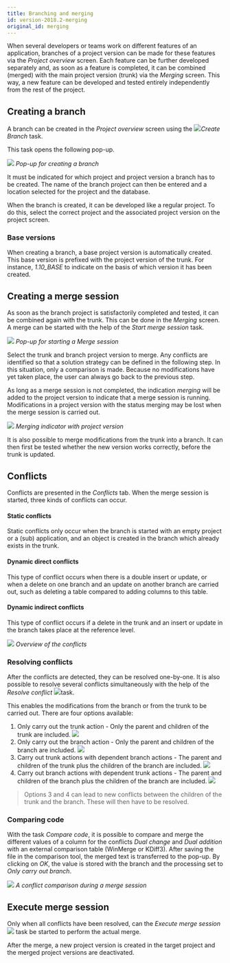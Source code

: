 ```yaml
---
title: Branching and merging
id: version-2018.2-merging
original_id: merging
---
```


When several developers or teams work on different features of an application, branches of a project version can be made for these features via the *Project overview* screen. Each feature can be further developed separately and, as soon as a feature is completed, it can be combined (merged) with the main project version (trunk) via the *Merging* screen. This way, a new feature can be developed and tested entirely independently from the rest of the project.

## Creating a branch

A branch can be created in the *Project overview* screen using the ![](assets/sf/image38.png)*Create Branch* task.

This task opens the following pop-up.

![](assets/sf/image39.png)
*Pop-up for creating a branch*

It must be indicated for which project and project version a branch has to be created. The name of the branch project can then be entered and a location selected for the project and the database.

When the branch is created, it can be developed like a regular project. To do this, select the correct project and the associated project version on the project screen.

### Base versions

When creating a branch, a base project version is automatically created. This base version is prefixed with the project version of the trunk. For instance, *1.10_BASE* to indicate on the basis of which version it has been created.

## Creating a merge session

As soon as the branch project is satisfactorily completed and tested, it can be combined again with the trunk. This can be done in the *Merging* screen. A merge can be started with the help of the *Start merge session* task.

![](assets/sf/image41.png)
*Pop-up for starting a Merge session*

Select the trunk and branch project version to merge. Any conflicts are identified so that a solution strategy can be defined in the following step. In this situation, only a comparison is made. Because no modifications have yet taken place, the user can always go back to the previous step. 

As long as a merge session is not completed, the indication *merging* will be added to the project version to indicate that a merge session is running. Modifications in a project version with the status merging may be lost when the merge session is carried out.

![](assets/sf/image44.png)
*Merging indicator with project version*

It is also possible to merge modifications from the trunk into a branch. It can then first be tested whether the new version works correctly, before the trunk is updated.

## Conflicts

Conflicts are presented in the *Conflicts* tab. When the merge session is started, three kinds of conflicts can occur.

#### Static conflicts

Static conflicts only occur when the branch is started with an empty project or a (sub) application, and an object is created in the branch which already exists in the trunk.

#### Dynamic direct conflicts

This type of conflict occurs when there is a double insert or update, or when a delete on one branch and an update on another branch are carried out, such as deleting a table compared to adding columns to this table.

#### Dynamic indirect conflicts

This type of conflict occurs if a delete in the trunk and an insert or update in the branch takes place at the reference level.

![](assets/sf/image45.png)
*Overview of the conflicts*

### Resolving conflicts

After the conflicts are detected, they can be resolved one-by-one. It is also possible to resolve several conflicts simultaneously with the help of the *Resolve conflict* ![](assets/sf/image46.png)task.

This enables the modifications from the branch or from the trunk to be carried out. There are four options available:

1. Only carry out the trunk action - Only the parent and children of the trunk are included.
   ![](assets/sf/image47.jpeg)
1. Only carry out the branch action - Only the parent and children of the branch are included.
   ![](assets/sf/image48.jpeg)
1. Carry out trunk actions with dependent branch actions - The parent and children of the trunk plus the children of the branch are included.
   ![](assets/sf/image49.jpeg)
1. Carry out branch actions with dependent trunk actions - The parent and children of the branch plus the children of the branch are included.
   ![](assets/sf/image50.jpeg)

> Options 3 and 4 can lead to new conflicts between the children of the trunk and the branch. These will then have to be resolved.

### Comparing code

With the task *Compare code*, it is possible to compare and merge the different values of a column for the conflicts *Dual change* and *Dual addition* with an external comparison table (WinMerge or KDiff3). After saving the file in the comparison tool, the merged text is transferred to the pop-up. By clicking on *OK*, the value is stored with the branch and the processing set to *Only carry out branch*.

![](assets/sf/image51.png)
*A conflict comparison during a merge session*

## Execute merge session

Only when all conflicts have been resolved, can the *Execute merge session* ![](assets/sf/image43.png) task be started to perform the actual merge.

After the merge, a new project version is created in the target project and the merged project versions are deactivated.

